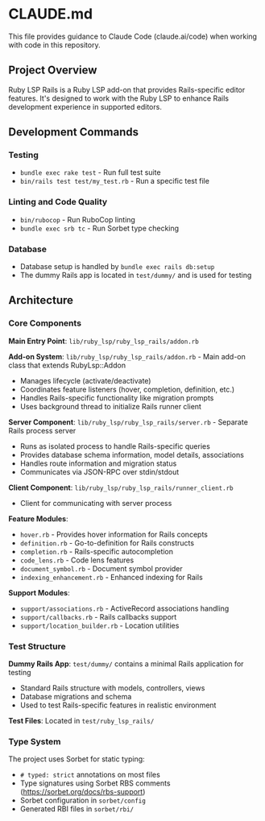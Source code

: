 # CLAUDE.md

This file provides guidance to Claude Code (claude.ai/code) when working with code in this repository.

## Project Overview

Ruby LSP Rails is a Ruby LSP add-on that provides Rails-specific editor features. It's designed to work with the Ruby LSP to enhance Rails development experience in supported editors.

## Development Commands

### Testing
- `bundle exec rake test` - Run full test suite
- `bin/rails test test/my_test.rb` - Run a specific test file

### Linting and Code Quality
- `bin/rubocop` - Run RuboCop linting
- `bundle exec srb tc` - Run Sorbet type checking

### Database
- Database setup is handled by `bundle exec rails db:setup`
- The dummy Rails app is located in `test/dummy/` and is used for testing

## Architecture

### Core Components

**Main Entry Point**: `lib/ruby_lsp/ruby_lsp_rails/addon.rb`

**Add-on System**: `lib/ruby_lsp/ruby_lsp_rails/addon.rb` - Main add-on class that extends RubyLsp::Addon
- Manages lifecycle (activate/deactivate)
- Coordinates feature listeners (hover, completion, definition, etc.)
- Handles Rails-specific functionality like migration prompts
- Uses background thread to initialize Rails runner client

**Server Component**: `lib/ruby_lsp/ruby_lsp_rails/server.rb` - Separate Rails process server
- Runs as isolated process to handle Rails-specific queries
- Provides database schema information, model details, associations
- Handles route information and migration status
- Communicates via JSON-RPC over stdin/stdout

**Client Component**: `lib/ruby_lsp/ruby_lsp_rails/runner_client.rb`
- Client for communicating with server process

**Feature Modules**:
- `hover.rb` - Provides hover information for Rails concepts
- `definition.rb` - Go-to-definition for Rails constructs
- `completion.rb` - Rails-specific autocompletion
- `code_lens.rb` - Code lens features
- `document_symbol.rb` - Document symbol provider
- `indexing_enhancement.rb` - Enhanced indexing for Rails

**Support Modules**:
- `support/associations.rb` - ActiveRecord associations handling
- `support/callbacks.rb` - Rails callbacks support
- `support/location_builder.rb` - Location utilities

### Test Structure

**Dummy Rails App**: `test/dummy/` contains a minimal Rails application for testing
- Standard Rails structure with models, controllers, views
- Database migrations and schema
- Used to test Rails-specific features in realistic environment

**Test Files**: Located in `test/ruby_lsp_rails/`

### Type System

The project uses Sorbet for static typing:
- `# typed: strict` annotations on most files
- Type signatures using Sorbet RBS comments (https://sorbet.org/docs/rbs-support)
- Sorbet configuration in `sorbet/config`
- Generated RBI files in `sorbet/rbi/`
